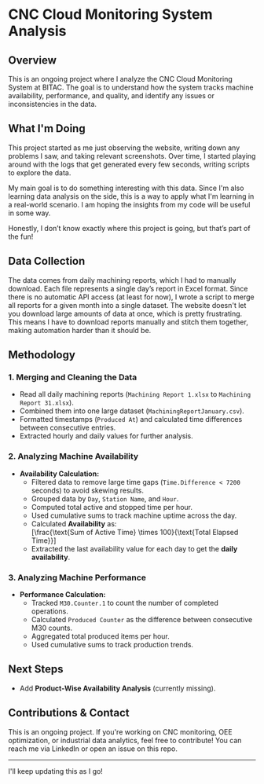 # CNC Cloud Monitoring System Analysis

## Overview
This is an ongoing project where I analyze the CNC Cloud Monitoring System at BITAC. The goal is to understand how the system tracks machine availability, performance, and quality, and identify any issues or inconsistencies in the data.

## What I'm Doing
This project started as me just observing the website, writing down any problems I saw, and taking relevant screenshots. Over time, I started playing around with the logs that get generated every few seconds, writing scripts to explore the data.

My main goal is to do something interesting with this data. Since I'm also learning data analysis on the side, this is a way to apply what I'm learning in a real-world scenario. I am hoping the insights from my code will be useful in some way.

Honestly, I don’t know exactly where this project is going, but that’s part of the fun!

## Data Collection
The data comes from daily machining reports, which I had to manually download. Each file represents a single day’s report in Excel format. Since there is no automatic API access (at least for now), I wrote a script to merge all reports for a given month into a single dataset.
The website doesn't let you download large amounts of data at once, which is pretty frustrating.
This means I have to download reports manually and stitch them together, making automation harder than it should be.

## Methodology

### **1. Merging and Cleaning the Data**
- Read all daily machining reports (`Machining Report 1.xlsx` to `Machining Report 31.xlsx`).
- Combined them into one large dataset (`MachiningReportJanuary.csv`).
- Formatted timestamps (`Produced At`) and calculated time differences between consecutive entries.
- Extracted hourly and daily values for further analysis.

### **2. Analyzing Machine Availability**
- **Availability Calculation:**
  - Filtered data to remove large time gaps (`Time.Difference < 7200` seconds) to avoid skewing results.
  - Grouped data by `Day`, `Station Name`, and `Hour`.
  - Computed total active and stopped time per hour.
  - Used cumulative sums to track machine uptime across the day.
  - Calculated **Availability** as:  
    \[\frac{\text{Sum of Active Time} \times 100}{\text{Total Elapsed Time}}\]
  - Extracted the last availability value for each day to get the **daily availability**.

### **3. Analyzing Machine Performance**
- **Performance Calculation:**
  - Tracked `M30.Counter.1` to count the number of completed operations.
  - Calculated `Produced Counter` as the difference between consecutive M30 counts.
  - Aggregated total produced items per hour.
  - Used cumulative sums to track production trends.

## Next Steps
- Add **Product-Wise Availability Analysis** (currently missing).

## Contributions & Contact
This is an ongoing project. If you're working on CNC monitoring, OEE optimization, or industrial data analytics, feel free to contribute! You can reach me via LinkedIn or open an issue on this repo.

---

I'll keep updating this as I go!

